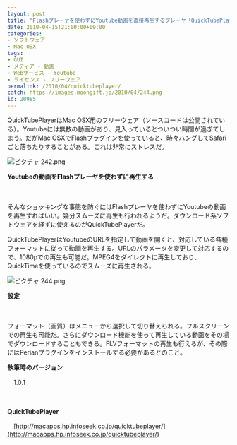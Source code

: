 ```yaml
---
layout: post
title: "Flashプレーヤを使わずにYoutube動画を直接再生するプレーヤ「QuickTubePlayer」"
date: 2010-04-15T21:00:00+09:00
categories:
- ソフトウェア
- Mac OSX
tags: 
- GUI
- メディア - 動画
- Webサービス - Youtube
- ライセンス - フリーウェア
permalink: /2010/04/quicktubeplayer/
catch: https://images.moongift.jp/2010/04/244.png
id: 20985
---
```

QuickTubePlayerはMac OSX用のフリーウェア（ソースコードは公開されている）。Youtubeには無数の動画があり、見入っているとついつい時間が過ぎてしまう。だがMac OSXでFlashプラグインを使っていると、時々ハングしてSafariごと落ちたりすることがある。これは非常にストレスだ。

  

![ピクチャ 242.png](https://images.moongift.jp/2010/04/242.png)  
  
**Youtubeの動画をFlashプレーヤを使わずに再生する**

  

　

  

そんなショッキングな事態を防ぐにはFlashプレーヤを使わずにYoutubeの動画を再生すればいい。幾分スムーズに再生も行われるようだ。ダウンロード系ソフトウェアを経ずに使えるのがQuickTubePlayerだ。

  
<!--more-->

QuickTubePlayerはYoutubeのURLを指定して動画を開くと、対応している各種フォーマットに従って動画を再生する。URLのパラメータを変更して対応するので、1080pでの再生も可能だ。MPEG4をダイレクトに再生しており、QuickTimeを使っているのでスムーズに再生される。

  

![ピクチャ 244.png](https://images.moongift.jp/2010/04/244.png)  
  
**設定**

  

　

  

フォーマット（画質）はメニューから選択して切り替えられる。フルスクリーンでの再生も可能だ。さらにダウンロード機能を使って再生している動画をその場でダウンロードすることもできる。FLVフォーマットの再生も行えるが、その際にはPerianプラグインをインストールする必要があるとのこと。

  

**執筆時のバージョン**  
  
　1.0.1

  

　

  

**QuickTubePlayer**  
  
　[http://macapps.hp.infoseek.co.jp/quicktubeplayer/](http://macapps.hp.infoseek.co.jp/quicktubeplayer/)

  
